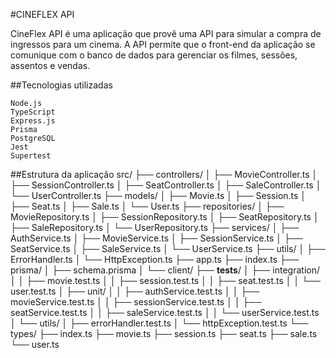 #CINEFLEX API

CineFlex API é uma aplicação que provê uma API para simular a compra de ingressos para um cinema. A API permite que o front-end da aplicação se comunique com o banco de dados para gerenciar os filmes, sessões, assentos e vendas.

##Tecnologias utilizadas

    Node.js
    TypeScript
    Express.js
    Prisma
    PostgreSQL
    Jest
    Supertest

##Estrutura da aplicação
src/
├── controllers/
│   ├── MovieController.ts
│   ├── SessionController.ts
│   ├── SeatController.ts
│   ├── SaleController.ts
│   └── UserController.ts
├── models/
│   ├── Movie.ts
│   ├── Session.ts
│   ├── Seat.ts
│   ├── Sale.ts
│   └── User.ts
├── repositories/
│   ├── MovieRepository.ts
│   ├── SessionRepository.ts
│   ├── SeatRepository.ts
│   ├── SaleRepository.ts
│   └── UserRepository.ts
├── services/
│   ├── AuthService.ts
│   ├── MovieService.ts
│   ├── SessionService.ts
│   ├── SeatService.ts
│   ├── SaleService.ts
│   └── UserService.ts
├── utils/
│   ├── ErrorHandler.ts
│   └── HttpException.ts
├── app.ts
├── index.ts
├── prisma/
│   ├── schema.prisma
│   └── client/
├── __tests__/
│   ├── integration/
│   │   ├── movie.test.ts
│   │   ├── session.test.ts
│   │   ├── seat.test.ts
│   │   └── user.test.ts
│   ├── unit/
│   │   ├── authService.test.ts
│   │   ├── movieService.test.ts
│   │   ├── sessionService.test.ts
│   │   ├── seatService.test.ts
│   │   ├── saleService.test.ts
│   │   └── userService.test.ts
│   └── utils/
│       ├── errorHandler.test.ts
│       └── httpException.test.ts
└── types/
    ├── index.ts
    ├── movie.ts
    ├── session.ts
    ├── seat.ts
    ├── sale.ts
    └── user.ts


